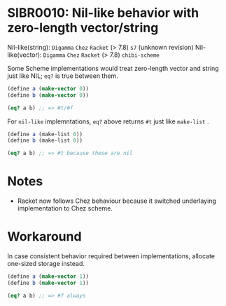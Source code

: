 SIBR0010: Nil-like behavior with zero-length vector/string
==========================================================

Nil-like(string): `Digamma` `Chez` `Racket` (> 7.8) `s7` (unknown revision)
Nil-like(vector): `Digamma` `Chez` `Racket` (> 7.8) `chibi-scheme`

Some Scheme implementations would treat zero-length vector and string just like
NIL; `eq?` is true between them.

```scheme
(define a (make-vector 0))
(define b (make-vector 0))

(eq? a b) ;; => #t/#f
```

For `nil-like` implemntations, `eq?` above returns `#t` just like `make-list` .

```scheme
(define a (make-list 0))
(define b (make-list 0))

(eq? a b) ;; => #t because these are nil
```

Notes
=====

- Racket now follows Chez behaviour because it switched underlaying implementation to Chez scheme.

Workaround
==========

In case consistent behavior required between implementations, allocate
one-sized storage instead.

```scheme
(define a (make-vector 1))
(define b (make-vector 1))

(eq? a b) ;; => #f always
```
